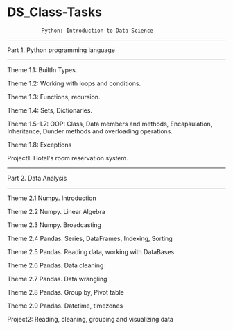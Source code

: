 # DS_Class-Tasks
               Python: Introduction to Data Science
_______________________________________
Part 1. Python programming language
_______________________________________

Theme 1.1: BuiltIn Types.

Theme 1.2: Working with loops and conditions.

Theme 1.3: Functions, recursion.

Theme 1.4: Sets, Dictionaries.

Theme 1.5-1.7: OOP: Class, Data members and methods, Encapsulation, Inheritance, Dunder methods and overloading operations.

Theme 1.8: Exceptions

Project1: Hotel's room reservation system.

__________________________________________________
Part 2. Data Analysis
__________________________________________________
Theme 2.1 Numpy. Introduction

Theme 2.2 Numpy. Linear Algebra

Theme 2.3 Numpy. Broadcasting

Theme 2.4 Pandas. Series, DataFrames, Indexing, Sorting

Theme 2.5 Pandas. Reading data, working with DataBases

Theme 2.6 Pandas. Data cleaning

Theme 2.7 Pandas. Data wrangling

Theme 2.8 Pandas. Group by, Pivot table

Theme 2.9 Pandas. Datetime, timezones

Project2: Reading, cleaning, grouping and visualizing data